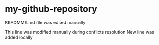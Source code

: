 # my-github-repository
READMME.md file was edited manually


This line was modified manually during conflicts resolution
New line was added locally
